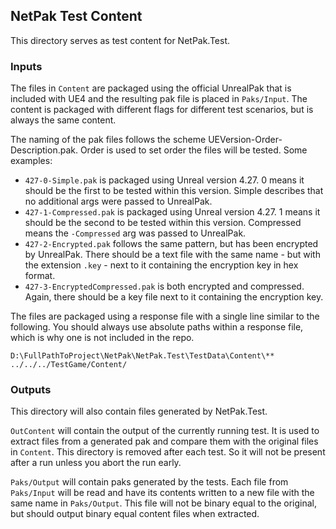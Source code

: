 ## NetPak Test Content

This directory serves as test content for NetPak.Test.

### Inputs

The files in `Content` are packaged using the official UnrealPak that is included with UE4 and the resulting pak file is placed in `Paks/Input`. The content is packaged with different flags for different test scenarios, but is always the same content.

The naming of the pak files follows the scheme UEVersion-Order-Description.pak. Order is used to set order the files will be tested. Some examples:
* `427-0-Simple.pak` is packaged using Unreal version 4.27. 0 means it should be the first to be tested within this version. Simple describes that no additional args were passed to UnrealPak.
* `427-1-Compressed.pak` is packaged using Unreal version 4.27. 1 means it should be the second to be tested within this version. Compressed means the `-Compressed` arg was passed to UnrealPak.
* `427-2-Encrypted.pak` follows the same pattern, but has been encrypted by UnrealPak. There should be a text file with the same name - but with the extension `.key` - next to it containing the encryption key in hex format.
* `427-3-EncryptedCompressed.pak` is both encrypted and compressed. Again, there should be a key file next to it containing the encryption key.

The files are packaged using a response file with a single line similar to the following. You should always use absolute paths within a response file, which is why one is not included in the repo.

```
D:\FullPathToProject\NetPak\NetPak.Test\TestData\Content\** ../../../TestGame/Content/
```

### Outputs

This directory will also contain files generated by NetPak.Test.

`OutContent` will contain the output of the currently running test. It is used to extract files from a generated pak and compare them with the original files in `Content`. This directory is removed after each test. So it will not be present after a run unless you abort the run early.

`Paks/Output` will contain paks generated by the tests. Each file from `Paks/Input` will be read and have its contents written to a new file with the same name in `Paks/Output`. This file will not be binary equal to the original, but should output binary equal content files when extracted.